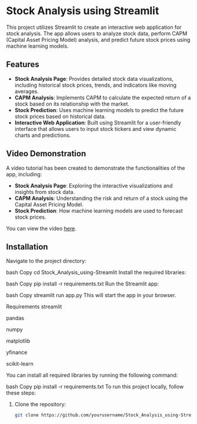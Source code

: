 # Stock Analysis using Streamlit

This project utilizes Streamlit to create an interactive web application for stock analysis. The app allows users to analyze stock data, perform CAPM (Capital Asset Pricing Model) analysis, and predict future stock prices using machine learning models.

## Features

- **Stock Analysis Page**: Provides detailed stock data visualizations, including historical stock prices, trends, and indicators like moving averages.
- **CAPM Analysis**: Implements CAPM to calculate the expected return of a stock based on its relationship with the market.
- **Stock Prediction**: Uses machine learning models to predict the future stock prices based on historical data.
- **Interactive Web Application**: Built using Streamlit for a user-friendly interface that allows users to input stock tickers and view dynamic charts and predictions.

## Video Demonstration

A video tutorial has been created to demonstrate the functionalities of the app, including:

- **Stock Analysis Page**: Exploring the interactive visualizations and insights from stock data.
- **CAPM Analysis**: Understanding the risk and return of a stock using the Capital Asset Pricing Model.
- **Stock Prediction**: How machine learning models are used to forecast stock prices.

You can view the video [here](insert_video_link_here).

## Installation

Navigate to the project directory:

bash
Copy
cd Stock_Analysis_using-Streamlit
Install the required libraries:

bash
Copy
pip install -r requirements.txt
Run the Streamlit app:

bash
Copy
streamlit run app.py
This will start the app in your browser.

Requirements
streamlit

pandas

numpy

matplotlib

yfinance

scikit-learn

You can install all required libraries by running the following command:

bash
Copy
pip install -r requirements.txt
To run this project locally, follow these steps:

1. Clone the repository:

   ```bash
   git clone https://github.com/yourusername/Stock_Analysis_using-Streamlit.git
